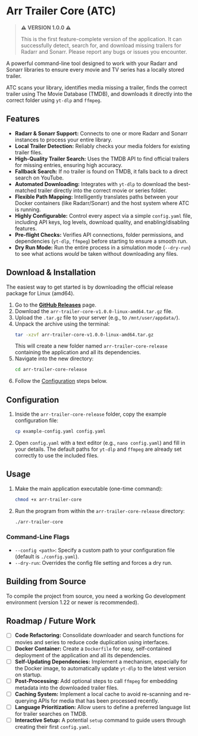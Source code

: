 # Arr Trailer Core (ATC)

> **:warning: VERSION 1.0.0 :warning:**
>
> This is the first feature-complete version of the application. It can successfully detect, search for, and download missing trailers for Radarr and Sonarr. Please report any bugs or issues you encounter.

A powerful command-line tool designed to work with your Radarr and Sonarr libraries to ensure every movie and TV series has a locally stored trailer.

ATC scans your library, identifies media missing a trailer, finds the correct trailer using The Movie Database (TMDB), and downloads it directly into the correct folder using `yt-dlp` and `ffmpeg`.

## Features

-   **Radarr & Sonarr Support:** Connects to one or more Radarr and Sonarr instances to process your entire library.
-   **Local Trailer Detection:** Reliably checks your media folders for existing trailer files.
-   **High-Quality Trailer Search:** Uses the TMDB API to find official trailers for missing entries, ensuring high accuracy.
-   **Fallback Search:** If no trailer is found on TMDB, it falls back to a direct search on YouTube.
-   **Automated Downloading:** Integrates with `yt-dlp` to download the best-matched trailer directly into the correct movie or series folder.
-   **Flexible Path Mapping:** Intelligently translates paths between your Docker containers (like Radarr/Sonarr) and the host system where ATC is running.
-   **Highly Configurable:** Control every aspect via a simple `config.yaml` file, including API keys, log levels, download quality, and enabling/disabling features.
-   **Pre-flight Checks:** Verifies API connections, folder permissions, and dependencies (`yt-dlp`, `ffmpeg`) before starting to ensure a smooth run.
-   **Dry Run Mode:** Run the entire process in a simulation mode (`--dry-run`) to see what actions *would* be taken without downloading any files.

## Download & Installation

The easiest way to get started is by downloading the official release package for Linux (amd64).

1.  Go to the [**GitHub Releases**](https://github.com/themarv1/arr-trailer-core/releases/latest) page.
2.  Download the `arr-trailer-core-v1.0.0-linux-amd64.tar.gz` file.
3.  Upload the `.tar.gz` file to your server (e.g., to `/mnt/user/appdata/`).
4.  Unpack the archive using the terminal:
    ```bash
    tar -xzvf arr-trailer-core-v1.0.0-linux-amd64.tar.gz
    ```
    This will create a new folder named `arr-trailer-core-release` containing the application and all its dependencies.
5.  Navigate into the new directory:
    ```bash
    cd arr-trailer-core-release
    ```
6.  Follow the [Configuration](#configuration) steps below.

## Configuration

1.  Inside the `arr-trailer-core-release` folder, copy the example configuration file:
    ```bash
    cp example-config.yaml config.yaml
    ```
2.  Open `config.yaml` with a text editor (e.g., `nano config.yaml`) and fill in your details. The default paths for `yt-dlp` and `ffmpeg` are already set correctly to use the included files.

## Usage

1.  Make the main application executable (one-time command):
    ```bash
    chmod +x arr-trailer-core
    ```
2.  Run the program from within the `arr-trailer-core-release` directory:
    ```bash
    ./arr-trailer-core
    ```
    
### Command-Line Flags

-   `--config <path>`: Specify a custom path to your configuration file (default is `./config.yaml`).
-   `--dry-run`: Overrides the config file setting and forces a dry run.

## Building from Source

To compile the project from source, you need a working Go development environment (version 1.22 or newer is recommended).

## Roadmap / Future Work

-   [ ] **Code Refactoring:** Consolidate downloader and search functions for movies and series to reduce code duplication using interfaces.
-   [ ] **Docker Container:** Create a `Dockerfile` for easy, self-contained deployment of the application and all its dependencies.
-   [ ] **Self-Updating Dependencies:** Implement a mechanism, especially for the Docker image, to automatically update `yt-dlp` to the latest version on startup.
-   [ ] **Post-Processing:** Add optional steps to call `ffmpeg` for embedding metadata into the downloaded trailer files.
-   [ ] **Caching System:** Implement a local cache to avoid re-scanning and re-querying APIs for media that has been processed recently.
-   [ ] **Language Prioritization:** Allow users to define a preferred language list for trailer searches on TMDB.
-   [ ] **Interactive Setup:** A potential `setup` command to guide users through creating their first `config.yaml`.
